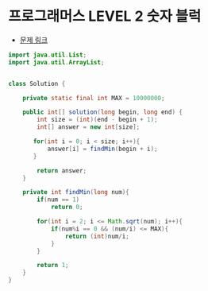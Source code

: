 # 프로그래머스 LEVEL 2 숫자 블럭

- [문제 링크](https://programmers.co.kr/learn/courses/30/lessons/12923?language=java)

```java
import java.util.List;
import java.util.ArrayList;


class Solution {

    private static final int MAX = 10000000;

    public int[] solution(long begin, long end) {
        int size = (int)(end - begin + 1);
        int[] answer = new int[size];

       for(int i = 0; i < size; i++){
           answer[i] = findMin(begin + i);
       }

        return answer;
    }

    private int findMin(long num){
        if(num == 1)
            return 0;

        for(int i = 2; i <= Math.sqrt(num); i++){
            if(num%i == 0 && (num/i) <= MAX){
                return (int)num/i;
            }
        }

        return 1;
    }
}



```
